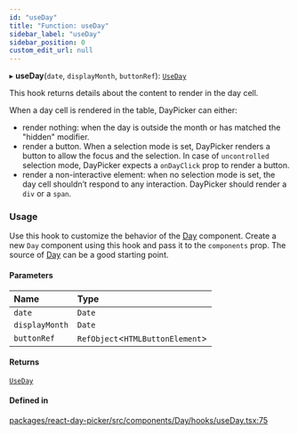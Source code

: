 ```yaml
---
id: "useDay"
title: "Function: useDay"
sidebar_label: "useDay"
sidebar_position: 0
custom_edit_url: null
---
```


▸ **useDay**(`date`, `displayMonth`, `buttonRef`): [`UseDay`](../types/UseDay)

This hook returns details about the content to render in the day cell.

When a day cell is rendered in the table, DayPicker can either:

- render nothing: when the day is outside the month or has matched the
  "hidden" modifier.
- render a button. When a selection mode is set, DayPicker renders a button
  to allow the focus and the selection. In case of `uncontrolled` selection
  mode, DayPicker expects a `onDayClick` prop to render a button.
- render a non-interactive element: when no selection mode is set, the day
  cell shouldn’t respond to any interaction. DayPicker should render a `div`
  or a `span`.

### Usage

Use this hook to customize the behavior of the [Day](Day) component. Create a
new `Day` component using this hook and pass it to the `components` prop.
The source of [Day](Day) can be a good starting point.

#### Parameters

| Name | Type |
| :------ | :------ |
| `date` | `Date` |
| `displayMonth` | `Date` |
| `buttonRef` | `RefObject`<`HTMLButtonElement`\> |

#### Returns

[`UseDay`](../types/UseDay)

#### Defined in

[packages/react-day-picker/src/components/Day/hooks/useDay.tsx:75](https://github.com/gpbl/react-day-picker/blob/6bc3b9d0/packages/react-day-picker/src/components/Day/hooks/useDay.tsx#L75)
